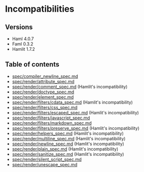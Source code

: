 # Incompatibilities
## Versions
- Haml 4.0.7
- Faml 0.3.2
- Hamlit 1.7.2

## Table of contents
- [spec/compiler_newline_spec.md](spec/compiler_newline_spec.md)
- [spec/render/attribute_spec.md](spec/render/attribute_spec.md)
- [spec/render/comment_spec.md](spec/render/comment_spec.md) (Hamlit's incompatibility)
- [spec/render/doctype_spec.md](spec/render/doctype_spec.md)
- [spec/render/element_spec.md](spec/render/element_spec.md)
- [spec/render/filters/cdata_spec.md](spec/render/filters/cdata_spec.md) (Hamlit's incompatibility)
- [spec/render/filters/css_spec.md](spec/render/filters/css_spec.md)
- [spec/render/filters/escaped_spec.md](spec/render/filters/escaped_spec.md) (Hamlit's incompatibility)
- [spec/render/filters/javascript_spec.md](spec/render/filters/javascript_spec.md)
- [spec/render/filters/markdown_spec.md](spec/render/filters/markdown_spec.md)
- [spec/render/filters/preserve_spec.md](spec/render/filters/preserve_spec.md) (Hamlit's incompatibility)
- [spec/render/helpers_spec.md](spec/render/helpers_spec.md) (Hamlit's incompatibility)
- [spec/render/multiline_spec.md](spec/render/multiline_spec.md) (Hamlit's incompatibility)
- [spec/render/newline_spec.md](spec/render/newline_spec.md) (Hamlit's incompatibility)
- [spec/render/plain_spec.md](spec/render/plain_spec.md) (Hamlit's incompatibility)
- [spec/render/sanitize_spec.md](spec/render/sanitize_spec.md) (Hamlit's incompatibility)
- [spec/render/silent_script_spec.md](spec/render/silent_script_spec.md)
- [spec/render/unescape_spec.md](spec/render/unescape_spec.md)
